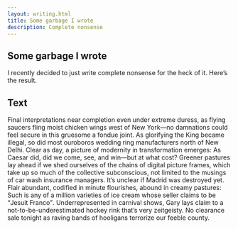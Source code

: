 ```yaml
---
layout: writing.html
title: Some garbage I wrote
description: Complete nonsense
---
```


<article>

# Some garbage I wrote

I recently decided to just write complete nonsense for the heck of it. Here’s the result.

## Text

Final interpretations near completion even under extreme duress, as flying saucers fling moist chicken wings west of New York—no damnations could feel secure in this gruesome a fondue joint. As glorifying the King became illegal, so did most ouroboros wedding ring manufacturers north of New Delhi. Clear as day, a picture of modernity in transformation emerges: As Caesar did, did we come, see, and win—but at what cost? Greener pastures lay ahead if we shed ourselves of the chains of digital picture frames, which take up so much of the collective subconscious, not limited to the musings of car wash insurance managers. It’s unclear if Madrid was destroyed yet. Flair abundant, codified in minute flourishes, abound in creamy pastures: Such is any of a million varieties of ice cream whose seller claims to be <q>Jesuit Franco</q>. Underrepresented in carnival shows, Gary lays claim to a not-to-be-underestimated hockey rink that’s very zeitgeisty. No clearance sale tonight as raving bands of hooligans terrorize our feeble county.

</article>

